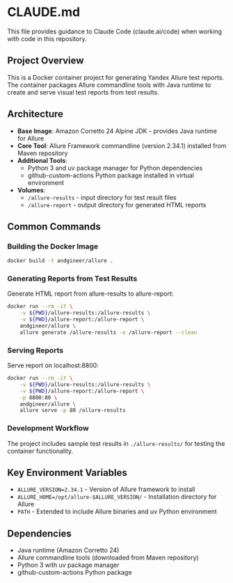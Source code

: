 # CLAUDE.md

This file provides guidance to Claude Code (claude.ai/code) when working with code in this repository.

## Project Overview

This is a Docker container project for generating Yandex Allure test reports. The container packages Allure commandline tools with Java runtime to create and serve visual test reports from test results.

## Architecture

- **Base Image**: Amazon Corretto 24 Alpine JDK - provides Java runtime for Allure
- **Core Tool**: Allure Framework commandline (version 2.34.1) installed from Maven repository
- **Additional Tools**: 
  - Python 3 and uv package manager for Python dependencies
  - github-custom-actions Python package installed in virtual environment
- **Volumes**: 
  - `/allure-results` - input directory for test result files
  - `/allure-report` - output directory for generated HTML reports

## Common Commands

### Building the Docker Image
```bash
docker build -t andgineer/allure .
```

### Generating Reports from Test Results
Generate HTML report from allure-results to allure-report:
```bash
docker run --rm -it \
    -v ${PWD}/allure-results:/allure-results \
    -v ${PWD}/allure-report:/allure-report \
    andgineer/allure \
    allure generate /allure-results -o /allure-report --clean
```

### Serving Reports
Serve report on localhost:8800:
```bash
docker run --rm -it \
    -v ${PWD}/allure-results:/allure-results \
    -v ${PWD}/allure-report:/allure-report \
    -p 8800:80 \
    andgineer/allure \
    allure serve -p 80 /allure-results
```

### Development Workflow
The project includes sample test results in `./allure-results/` for testing the container functionality.

## Key Environment Variables
- `ALLURE_VERSION=2.34.1` - Version of Allure framework to install
- `ALLURE_HOME=/opt/allure-$ALLURE_VERSION/` - Installation directory for Allure
- `PATH` - Extended to include Allure binaries and uv Python environment

## Dependencies
- Java runtime (Amazon Corretto 24)
- Allure commandline tools (downloaded from Maven repository)
- Python 3 with uv package manager
- github-custom-actions Python package